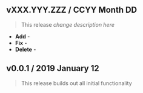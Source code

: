 ## vXXX.YYY.ZZZ / CCYY Month DD

> This release *change description here*

* **Add** -
* **Fix** -
* **Delete** -

## v0.0.1 / 2019 January 12

> This release builds out all initial functionality
